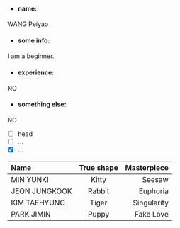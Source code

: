 - #### **name:**
WANG Peiyao
- #### **some info:**
I am a beginner.
- #### **experience:**
NO
- #### **something else:**
NO

- [ ] head
- [ ] ...
- [X] ... 

Name|True shape|Masterpiece
:--|:--:|--:
MIN YUNKI|Kitty|Seesaw
JEON JUNGKOOK|Rabbit|Euphoria
KIM TAEHYUNG|Tiger|Singularity
PARK JIMIN|Puppy|Fake Love
